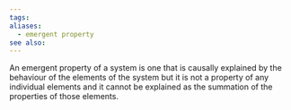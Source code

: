 ```yaml
---
tags: 
aliases:
  - emergent property
see also:
---
```

An emergent property of a system is one that is causally explained by the behaviour of the elements of the system but it is not a property of any individual elements and it cannot be explained as the summation of the properties of those elements.